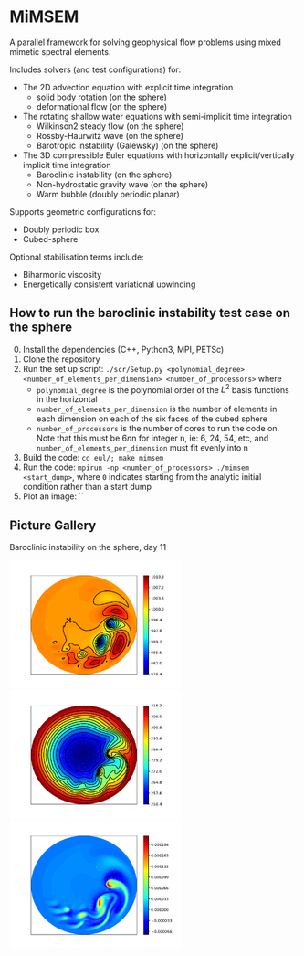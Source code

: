 # MiMSEM
A parallel framework for solving geophysical flow problems using mixed mimetic spectral elements.

Includes solvers (and test configurations) for:
* The 2D advection equation with explicit time integration
  * solid body rotation (on the sphere)
  * deformational flow (on the sphere)
* The rotating shallow water equations with semi-implicit time integration
  * Wilkinson2 steady flow (on the sphere)
  * Rossby-Haurwitz wave (on the sphere)
  * Barotropic instability (Galewsky) (on the sphere)
* The 3D compressible Euler equations with horizontally explicit/vertically implicit time integration
  * Baroclinic instability (on the sphere)
  * Non-hydrostatic gravity wave (on the sphere)
  * Warm bubble (doubly periodic planar)

Supports geometric configurations for:
* Doubly periodic box
* Cubed-sphere

Optional stabilisation terms include:
* Biharmonic viscosity
* Energetically consistent variational upwinding

## How to run the baroclinic instability test case on the sphere ##
0. Install the dependencies (C++, Python3, MPI, PETSc)
1. Clone the repository
2. Run the set up script: `./scr/Setup.py <polynomial_degree> <number_of_elements_per_dimension> <number_of_processors>` where
   * `polynomial_degree` is the polynomial order of the $L^2$ basis functions in the horizontal
   * `number_of_elements_per_dimension` is the number of elements in each dimension on each of the six faces of the cubed sphere
   * `number_of_processors` is the number of cores to run the code on. Note that this must be 6*n*n for integer n, ie: 6, 24, 54, etc, and `number_of_elements_per_dimension` must fit evenly into n
3. Build the code: `cd eul/; make mimsem`
4. Run the code: `mpirun -np <number_of_processors> ./mimsem <start_dump>`, where `0` indicates starting from the analytic initial condition rather than a start dump 
5. Plot an image: ``

## Picture Gallery ##
Baroclinic instability on the sphere, day 11

<img src="https://github.com/davelee2804/images/blob/master/euler_sphere/exner_000_0044_nh.png" height="225" width="300"> <img src="https://github.com/davelee2804/images/blob/master/euler_sphere/theta_0044_nh.png" height="225" width="300"> <img src="https://github.com/davelee2804/images/blob/master/euler_sphere/vorticity_004_0044_nh.png" height="225" width="300">
